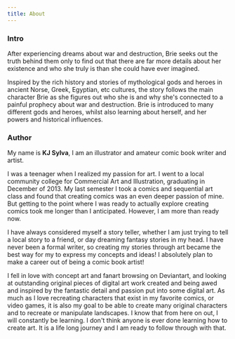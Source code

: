 ```yaml
---
title: About
---
```

### Intro

After experiencing dreams about war and destruction, Brie seeks out the truth behind them only to find out that there are far more details about her
existence and who she truly is than she could have ever imagined.

Inspired by the rich history and stories of mythological gods and heroes in ancient Norse, Greek, Egyptian, etc cultures, the story follows the main
character Brie as she figures out who she is and why she's connected to a painful prophecy about war and destruction. Brie is introduced to many
different gods and heroes, whilst also learning about herself, and her powers and historical influences.

### Author

My name is **KJ Sylva**, I am an illustrator and amateur comic book writer and
artist.

I was a teenager when I realized my passion for art. I went to a local community college for Commercial Art and Illustration, graduating in December of 2013. My last semester I took a comics and sequential art class and found that creating comics was an even deeper passion of mine. But getting to the point where I was ready to actually explore creating comics took me longer than I anticipated. However, I am more than ready now.

I have always considered myself a story teller, whether I am just trying to tell a local story to a friend, or day dreaming fantasy stories in my head. I have never been a formal writer, so creating my stories through art became the best way for my to express my concepts and ideas! I absolutely plan to make a career out of being a comic book artist!

I fell in love with concept art and fanart browsing on Deviantart, and looking at outstanding original pieces of digital art work created and being awed and inspired by the fantastic detail and passion put into some digital art. As much as I love recreating characters that exist in my favorite comics, or video games, it is also my goal to be able to create many original characters
and to recreate or manipulate landscapes. I know that from here on out, I will constantly be learning. I don't think anyone is ever done learning how to create art. It is a life long journey and I am ready to follow through with that.
